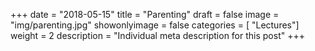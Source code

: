 +++
date = "2018-05-15"
title = "Parenting"
draft = false
image = "img/parenting.jpg"
showonlyimage = false
categories = [ "Lectures"]
weight = 2
description = "Individual meta description for this post"
+++


